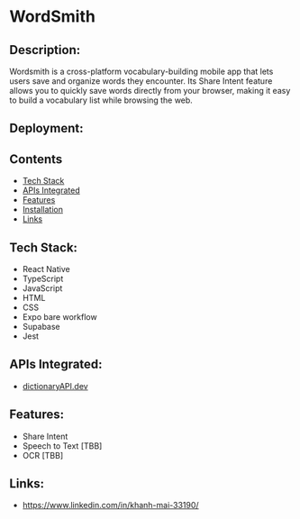 # WordSmith

## Description:

Wordsmith is a cross-platform vocabulary-building mobile app that lets users save and organize words they encounter. 
  Its Share Intent feature allows you to quickly save words directly from your browser, making it easy to build a 
  vocabulary list while browsing the web.

## Deployment:

## Contents

- [Tech Stack](#tech-stack)
- [APIs Integrated](#api)
- [Features](#features)
- [Installation](#installation)
- [Links](#links)

## <a name="tech-stack"></a>Tech Stack:

- React Native
- TypeScript
- JavaScript
- HTML
- CSS
- Expo bare workflow
- Supabase
- Jest

## <a name="api"></a>APIs Integrated:

- [dictionaryAPI.dev](https://dictionaryapi.dev/)

## <a name="features"></a>Features:

- Share Intent
- Speech to Text [TBB]
- OCR [TBB]

## <a name="links"></a>Links:

- https://www.linkedin.com/in/khanh-mai-33190/
